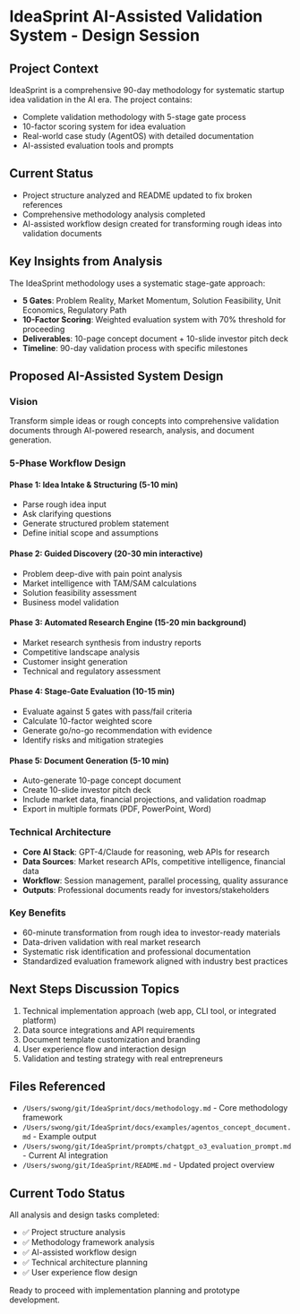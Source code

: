 # IdeaSprint AI-Assisted Validation System - Design Session

## Project Context
IdeaSprint is a comprehensive 90-day methodology for systematic startup idea validation in the AI era. The project contains:
- Complete validation methodology with 5-stage gate process
- 10-factor scoring system for idea evaluation
- Real-world case study (AgentOS) with detailed documentation
- AI-assisted evaluation tools and prompts

## Current Status
- Project structure analyzed and README updated to fix broken references
- Comprehensive methodology analysis completed
- AI-assisted workflow design created for transforming rough ideas into validation documents

## Key Insights from Analysis
The IdeaSprint methodology uses a systematic stage-gate approach:
- **5 Gates**: Problem Reality, Market Momentum, Solution Feasibility, Unit Economics, Regulatory Path
- **10-Factor Scoring**: Weighted evaluation system with 70% threshold for proceeding
- **Deliverables**: 10-page concept document + 10-slide investor pitch deck
- **Timeline**: 90-day validation process with specific milestones

## Proposed AI-Assisted System Design

### Vision
Transform simple ideas or rough concepts into comprehensive validation documents through AI-powered research, analysis, and document generation.

### 5-Phase Workflow Design

#### Phase 1: Idea Intake & Structuring (5-10 min)
- Parse rough idea input
- Ask clarifying questions
- Generate structured problem statement
- Define initial scope and assumptions

#### Phase 2: Guided Discovery (20-30 min interactive)
- Problem deep-dive with pain point analysis
- Market intelligence with TAM/SAM calculations
- Solution feasibility assessment
- Business model validation

#### Phase 3: Automated Research Engine (15-20 min background)
- Market research synthesis from industry reports
- Competitive landscape analysis
- Customer insight generation
- Technical and regulatory assessment

#### Phase 4: Stage-Gate Evaluation (10-15 min)
- Evaluate against 5 gates with pass/fail criteria
- Calculate 10-factor weighted score
- Generate go/no-go recommendation with evidence
- Identify risks and mitigation strategies

#### Phase 5: Document Generation (5-10 min)
- Auto-generate 10-page concept document
- Create 10-slide investor pitch deck
- Include market data, financial projections, and validation roadmap
- Export in multiple formats (PDF, PowerPoint, Word)

### Technical Architecture
- **Core AI Stack**: GPT-4/Claude for reasoning, web APIs for research
- **Data Sources**: Market research APIs, competitive intelligence, financial data
- **Workflow**: Session management, parallel processing, quality assurance
- **Outputs**: Professional documents ready for investors/stakeholders

### Key Benefits
- 60-minute transformation from rough idea to investor-ready materials
- Data-driven validation with real market research
- Systematic risk identification and professional documentation
- Standardized evaluation framework aligned with industry best practices

## Next Steps Discussion Topics
1. Technical implementation approach (web app, CLI tool, or integrated platform)
2. Data source integrations and API requirements
3. Document template customization and branding
4. User experience flow and interaction design
5. Validation and testing strategy with real entrepreneurs

## Files Referenced
- `/Users/swong/git/IdeaSprint/docs/methodology.md` - Core methodology framework
- `/Users/swong/git/IdeaSprint/docs/examples/agentos_concept_document.md` - Example output
- `/Users/swong/git/IdeaSprint/prompts/chatgpt_o3_evaluation_prompt.md` - Current AI integration
- `/Users/swong/git/IdeaSprint/README.md` - Updated project overview

## Current Todo Status
All analysis and design tasks completed:
- ✅ Project structure analysis
- ✅ Methodology framework analysis  
- ✅ AI-assisted workflow design
- ✅ Technical architecture planning
- ✅ User experience flow design

Ready to proceed with implementation planning and prototype development.